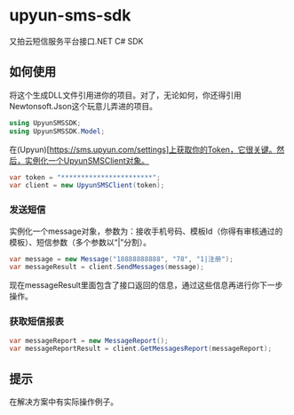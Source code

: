 # upyun-sms-sdk
又拍云短信服务平台接口.NET C# SDK

## 如何使用

将这个生成DLL文件引用进你的项目。对了，无论如何，你还得引用Newtonsoft.Json这个玩意儿弄进的项目。
```csharp
using UpyunSMSSDK;
using UpyunSMSSDK.Model;
```
在(Upyun)[https://sms.upyun.com/settings]上获取你的Token，它很关键。然后，实例化一个UpyunSMSClient对象。
```csharp
var token = "***********************";
var client = new UpyunSMSClient(token);
```

### 发送短信
实例化一个message对象，参数为：接收手机号码、模板Id（你得有审核通过的模板）、短信参数（多个参数以“|”分割）。
```csharp
var message = new Message("18888888888", "78", "1|注册");
var messageResult = client.SendMessages(message);
```

现在messageResult里面包含了接口返回的信息，通过这些信息再进行你下一步操作。

### 获取短信报表
```csharp
var messageReport = new MessageReport();
var messageReportResult = client.GetMessagesReport(messageReport);
```

## 提示
在解决方案中有实际操作例子。
